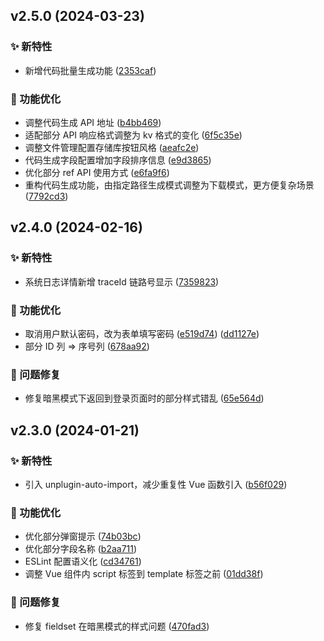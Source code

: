 ## v2.5.0 (2024-03-23)

### ✨ 新特性

* 新增代码批量生成功能 ([2353caf](https://github.com/Charles7c/continew-admin-ui/commit/2353caffa9ddfbf8c0f9657c1f2e89b14eff38db))

### 💎 功能优化

- 调整代码生成 API 地址 ([b4bb469](https://github.com/Charles7c/continew-admin-ui/commit/b4bb4693dfd694bcc5f10be32cf7d405af92367e))
- 适配部分 API 响应格式调整为 kv 格式的变化 ([6f5c35e](https://github.com/Charles7c/continew-admin-ui/commit/6f5c35ea77b1e3880bca477ec027d074915341e8))
- 调整文件管理配置存储库按钮风格 ([aeafc2e](https://github.com/Charles7c/continew-admin-ui/commit/aeafc2ece2012b53bfe8ff6c64fed9ad73f9d188))
- 代码生成字段配置增加字段排序信息 ([e9d3865](https://github.com/Charles7c/continew-admin-ui/commit/e9d38658920f49e0bb0600e779621c44d388057e))
- 优化部分 ref API 使用方式 ([e6fa9f6](https://github.com/Charles7c/continew-admin-ui/commit/e6fa9f60a927f639b8b7f6145982a395506b3150))
- 重构代码生成功能，由指定路径生成模式调整为下载模式，更方便复杂场景 ([7792cd3](https://github.com/Charles7c/continew-admin-ui/commit/7792cd398f6c4a2d10187cb548ba687dc8f62c84))

## v2.4.0 (2024-02-16)

### ✨ 新特性

* 系统日志详情新增 traceId 链路号显示 ([7359823](https://github.com/Charles7c/continew-admin-ui/commit/735982373a13889340970623bce544dafc574cdb))

### 💎 功能优化

- 取消用户默认密码，改为表单填写密码 ([e519d74](https://github.com/Charles7c/continew-admin-ui/commit/e519d746c92596d0b4a568aef26218b8c4c1e4f4)) ([dd1127e](https://github.com/Charles7c/continew-admin-ui/commit/dd1127e2b8ddfad70e67fca5502505fb269236cc))
- 部分 ID 列 => 序号列 ([678aa92](https://github.com/Charles7c/continew-admin-ui/commit/678aa92457dc172a300e78e9523ab0fe50715947))

### 🐛 问题修复

- 修复暗黑模式下返回到登录页面时的部分样式错乱 ([65e564d](https://github.com/Charles7c/continew-admin-ui/commit/65e564dc67c06a18bc543d032d430718ae620cb9))

## v2.3.0 (2024-01-21)

### ✨ 新特性

* 引入 unplugin-auto-import，减少重复性 Vue 函数引入 ([b56f029](https://github.com/Charles7c/continew-admin-ui/commit/b56f029e680dc86f8bba174d80ef90ed11f9f25c))

### 💎 功能优化

- 优化部分弹窗提示 ([74b03bc](https://github.com/Charles7c/continew-admin-ui/commit/74b03bc3f62e90e987ff9b1a72fedaa903f85b1e))
- 优化部分字段名称 ([b2aa711](https://github.com/Charles7c/continew-admin-ui/commit/b2aa7114bca66c7c9ab9e71a7f757390cf2a4e54))
- ESLint 配置语义化 ([cd34761](https://github.com/Charles7c/continew-admin-ui/commit/cd3476107ef69f0889473abee416db3ad29701e7))
- 调整 Vue 组件内 script 标签到 template 标签之前 ([01dd38f](https://github.com/Charles7c/continew-admin-ui/commit/01dd38f8abccf5d88d8cd0d73df438f3389de7f7))

### 🐛 问题修复

- 修复 fieldset 在暗黑模式的样式问题 ([470fad3](https://github.com/Charles7c/continew-admin-ui/commit/470fad3a0bfd3fbd343252a49078b28b779d1be5))
